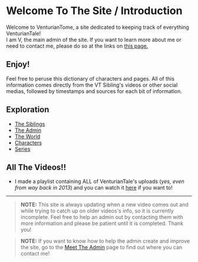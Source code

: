 # Welcome To The Site / Introduction

Welcome to VenturianTome, a site dedicated to keeping track of everything VenturianTale!  
I am V, the main admin of the site. If you want to learn more about me or need to contact me, please do so at the links on
[this page.](chapter_2.html)

## Enjoy!
Feel free to peruse this dictionary of characters and pages. All of this information comes directly from the VT Sibling's videos or other social medias, followed by timestamps and sources for each bit of information. 

## Exploration
- [The Siblings](chapter_3.html)
- [The Admin](chapter_2.html)
- [The World](chapter_4.html)
- [Characters](chapter_5.html)
- [Series](chapter_6.html)

## All The Videos!!
- I made a playlist containing ALL of VenturianTale's uploads \(*yes, even from way back in 2013*) and you can watch it [here](https://www.youtube.com/playlist?list=PLwljWXtmIKiR6RCrbGztF5LhGXAEF7pX_) if you want to!

----

> **NOTE:** This site is always updating when a new video comes out and while trying to catch up on older videos's info, so it is currently incomplete. Feel free to help an admin out by contacting them with more information and please be patient until it is completed. Thank you!

> **NOTE:** If you want to know how to help the admin create and improve the site, go to the [Meet The Admin](chapter_2.html) page to find out where you can contact me!